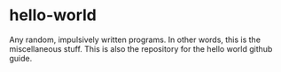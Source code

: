 # hello-world
Any random, impulsively written programs.
In other words, this is the miscellaneous stuff.
This is also the repository for the hello world github guide.
